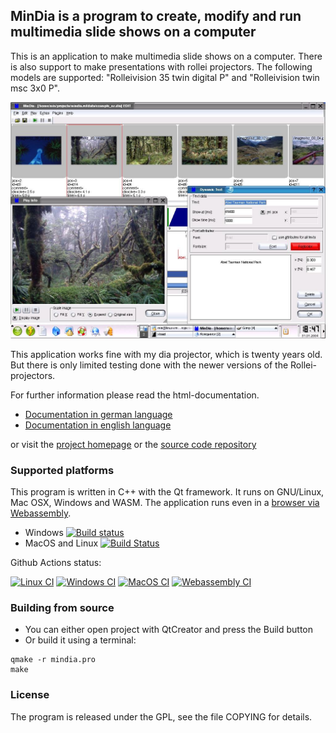 ## MinDia is a program to create, modify and run multimedia slide shows on a computer

This is an application to make multimedia slide shows on a computer.
There is also support to make presentations with rollei projectors.
The following models are supported: "Rolleivision 35 twin digital P"
and "Rolleivision twin msc 3x0 P". 

<img src="docs/mindia_linux82_full.jpg" alt="MinDia screenshot" >

This application works fine with my dia projector, which is twenty years old.
But there is only limited testing done with the newer versions of the 
Rollei-projectors.

For further information please read the html-documentation.

- [Documentation in german language](src/mindia_de.html)
- [Documentation in english language](src/mindia_en.html)

or visit the [project homepage](http://mindia.sourceforge.net) 
or the [source code repository](https://github.com/mneuroth/MinDia)

### Supported platforms  
This program is written in C++ with the Qt framework. It runs on GNU/Linux, 
Mac OSX, Windows and WASM. The application runs even in a [browser via Webassembly](https://mneuroth.github.io/MinDiaWASM/).
* Windows [![Build status](https://ci.appveyor.com/api/projects/status/s700taf5bv7dwt5f?svg=true)](https://ci.appveyor.com/project/mneuroth/MinDia)
* MacOS and Linux [![Build Status](https://travis-ci.org/mneuroth/MinDia.svg?branch=master)](https://travis-ci.org/mneuroth/MinDia) 

Github Actions status: 

[![Linux CI](https://github.com/mneuroth/MinDia/workflows/Linux%20CI/badge.svg)](https://github.com/mneuroth/MinDia/actions)
[![Windows CI](https://github.com/mneuroth/MinDia/workflows/Windows%20CI/badge.svg)](https://github.com/mneuroth/MinDia/actions)
[![MacOS CI](https://github.com/mneuroth/MinDia/workflows/MacOS%20CI/badge.svg)](https://github.com/mneuroth/MinDia/actions)
[![Webassembly CI](https://github.com/mneuroth/MinDia/workflows/WASM%20CI/badge.svg)](https://github.com/mneuroth/MinDia/actions)

### Building from source  
* You can either open project with QtCreator and press the Build button
* Or build it using a terminal:
``` 
qmake -r mindia.pro
make
```

### License
The program is released under the GPL, see the file COPYING for details.

